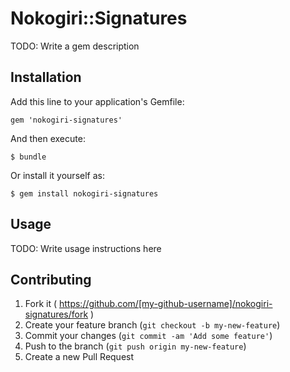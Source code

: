 # Nokogiri::Signatures

TODO: Write a gem description

## Installation

Add this line to your application's Gemfile:

    gem 'nokogiri-signatures'

And then execute:

    $ bundle

Or install it yourself as:

    $ gem install nokogiri-signatures

## Usage

TODO: Write usage instructions here

## Contributing

1. Fork it ( https://github.com/[my-github-username]/nokogiri-signatures/fork )
2. Create your feature branch (`git checkout -b my-new-feature`)
3. Commit your changes (`git commit -am 'Add some feature'`)
4. Push to the branch (`git push origin my-new-feature`)
5. Create a new Pull Request
